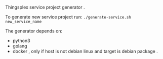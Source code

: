 Thingsplex  service project generator . 

To generate new service project run: `./generate-service.sh new_service_name`


The generator depends on:
* python3
* golang
* docker , only if host is not debian linux and target is debian package . 


